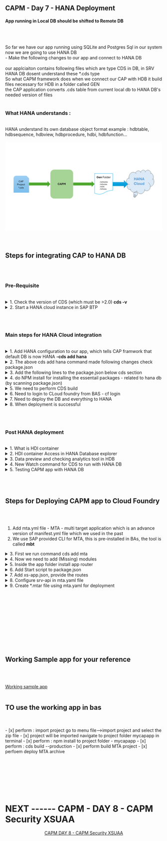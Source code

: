 ## CAPM - Day 7 - HANA Deployment

#### App running in Local DB should be shifted to Remote DB

</br>
</br>

So far we have our app running using SQLite and Postgres Sql in our system now we are going to use HANA DB 
</br> - Make the following changes to our app and connect to HANA DB 
</br>
</br>
our applciaiton contains following files which are type CDS in DB, in SRV HANA DB dosent understand these *.cds type 
</br>
So what CAPM framework does when we connect our CAP with HDB it build files necessary for HDB in a folder called GEN
</br> the CAP application converts .cds table from current local db to HANA DB's needed version of files
</br>
</br>

### What HANA understands :
</br>
HANA understand its own database object format example : hdbtable, hdbsequence, hdbview, hdbprocedure, hdbi, hdbfunction...
</br>
</br>
<img src="./files/design-hana.png" > 
</br>
</br>
</br>

## Steps for integrating CAP to HANA DB
</br>
</br>

### Pre-Requisite 
</br>

<details>
<summary> 1. Check the version of CDS (which must be >2.0) <b> cds -v </b> </summary>
</br>
</br>
<img src="./files/capmd7-0.png" > 
</br>
</br>
</details>

<details>
<summary> 2. Start a HANA cloud instance in SAP BTP </summary>
</br>
<img src="./files/capmd7-1.png" > 
</br>
<img src="./files/capmd7-2.png" >
</br>
</br>
</details>

</br></br>

### Main steps for HANA Cloud integration
</br>

<details>
<summary> 1. Add HANA configuration to our app, which tells CAP framwork that default DB is now HANA <b> -cds add hana </b> </summary>

</br>
</br>

```bat
-cds add hana 
```

</br>
</br>
<img src="./files/capmd7-3.png" >
</br>
</details>

<details>
<summary> 2. The above cds add hana command made following changes check package.json  </summary>
</br>
</br>
<img src="./files/capmd7-4.png" >
</br>
<img src="./files/capmd7-5.png" >
</br>
</br>
</details>

<details>
<summary> 3. Add the following lines to the package.json below cds section  </summary>
</br>
</br>
<img src="./files/capmd7-6.png" >
</br>

```json
  "hana":{
    "deploy-format":"hdbtable"
  }
```
</br>
</br>
</details>

<details>
<summary> 4. do NPM install for installing the essentail packages - related to hana db (by scanning package.json) </summary>
</br>
</br>
<img src="./files/capmd7-7.png" >
</br>
</br>
</details>

<details>
<summary> 5. We need to perform CDS build </summary>
</br>

This build creation will create GEN folder in our app directory for integrating to HANA DB 
</br> and create all the hana specific files which will be deployed to HANA cloud
</br>
</br>

```bat
cds build --production
```

</br>
</br>

Cds build command execution 
</br>
</br>
<img src="./files/capmd7-8a.png" >
</br>
<img src="./files/capmd7-8b.png" >
</br>
</br>

After creating build - Gen folder in APP directory (GEN - Generated) 
</br>
</br>
<img src="./files/capmd7-9.png" >
</br>
</br>
</details>

<details>
<summary> 6. Need to login to CLoud foundry from BAS - cf login </summary>
</br>
</br>
<img src="./files/capmd7-10a.png" >
</br>
<img src="./files/capmd7-10b.png" >
</br>
<img src="./files/capmd7-10cd.png" >
</br>
</br>
</details>

<details>
<summary> 7. Need to deploy the DB and everything to HANA </summary>
</br>
</br>
all generated files will be deployed to HANA using the command  <b>  cds deploy --to hana:dante </b>
</br>
</br>

There are 2 version for deploying to DB 
- one with package.json file with credential changes 
- Two with no changes to package.json file but have to deploy it with profile command 

</br>
</br>

## pacakge.json (with changes)
</br>
</br>

```json

{
  "name": "dante_cap_2",
  "version": "1.0.0",
  "description": "A simple CAP project.",
  "repository": "<Add your repository here>",
  "license": "UNLICENSED",
  "private": true,
  "dependencies": {
    "@sap/cds": "^7",
    "@sap/cds-odata-v2-adapter-proxy": "^1.9.21",
    "express": "^4",
    "@sap/cds-hana": "^2"
  },
  "devDependencies": {
    "@cap-js/sqlite": "^1",
    "cds-plugin-ui5": "^0.6.13"
  },
  "scripts": {
    "start": "cds-serve",
    "watch-purchaseorderapp": "cds watch --open com.dante.purchaseorderapp/index.html?sap-ui-xx-viewCache=false --livereload false"
  },
  "workspaces": [
    "app/*"
  ],
  "sapux": [
    "app/purchaseorderapp"
  ],
  "cds": {
    "requires": {
.      "db": {
.        "kind": "hana-Cloud",
.        "credentials": {
.          "database": "dan-key"
        }
      }
    }
  },
  "hana": {
    "deploy-format": "hdbtable"
  }
}


```

</br>
</br>

### "dan-key" is the key file which is going to get created for db in BTP instance  
</br> and get accessed when CAPM app is executed it connects with credentials to access HDB
</br> the name should be as same as database name which you are going to give in command
</br> (example if DB name is "dante" - this should be "dante-key")

</br>
</br>

## TO deploy DB to HANA (package.json file changes required)
</br>
</br>

```bat
cds deploy --to hana:<DB name>
```

</br>
</br>

## Alternative command to perfrom both - build and deploy (package.json file changes required)
</br>
</br>

```bat
cds build --production && cds deploy --to hana:<DB name>
```

</br>
</br>

## This command also works (package.json file changes NOT-required) 
</br>
</br>

```bat
cds build --production && cds deploy --to hana:<DB name> --profile hybrid
```

</br>
</br>

sample how my code looked like 
</br>
</br>

```bat
cds build --production && cds deploy --to hana:dante --profile hybrid
```
</br>
</br>

> This command execution will take some time to complete


</br>
</br>
Why to use profile Hybrid ? 
</br>
</br>
Because it is what expected from SAP BTP cloud end this configuration is expected during our build process
</br> this can be found after deploying in <b>.cdsrc-private.json</b>
</br>
</br>
</br>
<a href="https://github.com/Octavius-Dante/Tetra_Proxima/blob/main/CAPM-DAY-7/error-log-HDB.txt"> CDS Deploy - Error Log Sample </a>
</br>
</br>
<a href="https://github.com/Octavius-Dante/Tetra_Proxima/blob/main/CAPM-DAY-7/success-log-HDB.txt"> CDS Deploy - Success Log Sample </a>
</br>
</br>

Error log and success log are shared for your reference in case of any error - there will be manys errors listed 
</br> - you can check the file and search for error and understand why error occured - mostly errros will be descriptive and understandable 

</br>
</br>

## delete all csv files in the project and add the files shared here and deploy 
## these are HANA specifc files which will work properly when deploying  

</br>
</br>
<a href="https://github.com/Octavius-Dante/Tetra_Proxima/tree/main/CAPM-DAY-7/hanacsv"> HANA CSV Folder </a>
</br>
</br>
<a href="https://github.com/Octavius-Dante/Tetra_Proxima/tree/main/CAPM-DAY-7/hanacsv.zip"> HANA CSV.zip file  </a>
</br>
</br>

</br>
</br>
<img src="./files/capmd7-11a.png" >

</br>
</br>
</details>


<details>
<summary> 8. When deployment is successful </summary>
</br>

IF deployment worked well a new file calle <b>cdsrc-private.json</b> gets created automatically.
</br> this file contain the information about which container in SAP BTP HANA Cloud to connect to.
</br> and private key is stored in this file.

</br>
</br>
<img src="./files/capmd7-11a2.png" >
</br>
</br>
<img src="./files/capmd7-11b.png" >
</br>
<img src="./files/capmd7-11c.png" >
</br>
<img src="./files/capmd7-11d.png" >
</br>
<img src="./files/capmd7-11e.png" >
</br>
</details>


</br></br>

### Post HANA deployment
</br>


 
<details>
<summary> 1. What is HDI container </summary>
</br>
</br>

HDI container is a databsae inside a database (HDB), 
</br> this is designed to avoid problems and conflict between data operations in database objects 
</br> when multiple developers are working with same object. 

</br>
</br>

HDI container is application managed, Schema is user managed. 
</br> There can be only one schema for one hdi container ( one Schema = one HDI container )
</br>
</br>
</details>

<details>
<summary> 2. HDI container Access in HANA Database explorer </summary>
</br>
</br>
<img src="./files/capmd7-12a.png" >
</br>
<img src="./files/capmd7-12b.png" >
</br>
<img src="./files/capmd7-12c.png" >
</br>
<img src="./files/capmd7-12d.png" >	
</br>
<img src="./files/capmd7-12e.png" >	
</br>	
</details>



<details>
<summary> 3. Data preview and checking analytics tool in HDB </summary>
</br>
</br>
Accessing hana db table and checking the analytics tool available in the system with variety of options for the table data.
</br>
</br>	
<img src="./files/capmd7-13-1.png" >
</br>
<img src="./files/capmd7-13-2.png" >
</br>
<img src="./files/capmd7-13-3.png" >
</br>
<img src="./files/capmd7-13-4.png" >	
</br>	
<img src="./files/capmd7-13a.png" >
</br>
<img src="./files/capmd7-13b.png" >
</br>
<img src="./files/capmd7-13c.png" >
</br>
<img src="./files/capmd7-13d.png" >	
</br>
<img src="./files/capmd7-13e.png" >	
</br>	
</details>


<details>
<summary> 4. New Watch command for CDS to run with HANA DB </summary>
</br>
</br>
Use this new CDS watch command tp run the application with HANA DB support it is suggested in hana deployment log post successful deployment
</br> our hana DB is deployed with profile hybrid command so it is needed to run the watch fucntion using that profile. 
</br>
</br>
## Hybrid profile is the only profile which has CAP and DB connection communciating properly.
</br>
</br>

```bat
cds watch --profile hybrid
```
 
</br>
</br>
<img src="./files/capmd7-14.png" >
</br>
</br>	
</details>


<details>
<summary> 5. Testing CAPM app with HANA DB </summary>
</br>	
</br>
<img src="./files/capmd7-15a.png" >
</br>
<img src="./files/capmd7-15b.png" >
</br>
<img src="./files/capmd7-15b2.png" >
</br>
<img src="./files/capmd7-15c.png" >
</br>
<img src="./files/capmd7-15d.png" >
</br>
</br>
</br>	
</details>



</br>
</br>
</br>

## Steps for Deploying CAPM app to Cloud Foundry
</br>
</br>

1. Add mta.yml file - MTA - multi target application which is an advance version of manifest.yml file which we used in the past
2. We use SAP provided CLI for MTA, this is pre-installed in BAs, the tool is called <b>mbt</b>


<details>
<summary> 3. First we run command cds add mta  </summary>
</br>
</br>

```bat
cds add mta	
```
</br>
</br>
<img src="./files/capmd7-16a.png" >
</br>
</br>
</details>


<details>
<summary> 4. Now we need to add (Missing) modules </summary>
</br>
</br>
  

## Default mta.yaml (which gets created) sample
</br>
</br>

```yml
_schema-version: '3.1'
ID: dante_cap
version: 1.0.0
description: "A simple CAP project."
parameters:
  enable-parallel-deployments: true
build-parameters:
  before-all:
    - builder: custom
      commands:
        - npm ci
        - npx cds build --production
modules:
  - name: dante_cap-srv
    type: nodejs
    path: gen/srv
    parameters:
      buildpack: nodejs_buildpack
    build-parameters:
      builder: npm
    provides:
      - name: srv-api # required by consumers of CAP services (e.g. approuter)
        properties:
          srv-url: ${default-url}
    requires:
      - name: dante_cap-auth
      - name: dante_cap-db

  - name: dante_cap
    type: approuter.nodejs
    path: app/router
    parameters:
      keep-existing-routes: true
      disk-quota: 256M
      memory: 256M
    requires:
      - name: srv-api
        group: destinations
        properties:
          name: srv-api # must be used in xs-app.json as well
          url: ~{srv-url}
          forwardAuthToken: true
      - name: dante_cap-auth

  - name: dante_cap-db-deployer
    type: hdb
    path: gen/db
    parameters:
      buildpack: nodejs_buildpack
    requires:
      - name: dante_cap-db

resources:
  - name: dante_cap-auth
    type: org.cloudfoundry.managed-service
    parameters:
      service: xsuaa
      service-plan: application
      path: ./xs-security.json
      config:
        xsappname: dante_cap-${org}-${space}
        tenant-mode: dedicated
  - name: dante_cap-db
    type: com.sap.xs.hdi-container
    parameters:
      service: hana
      service-plan: hdi-shared


```

</br>
</br>

## Default yaml has only SRV-module (Ui-module, DB-module, DB-deployer - #missing)
</br>
</br>

We need to add 3 modules to the mta.yaml file manually - when its get created these 3 needed modules are missing as on (2024-April-07)
- Ui-module
- Db-module
- Db-deployer

</br> please compare default and other mta.yaml file sample which has all the needed modules for reference for understanding
</br>
</br>
please change the app name and db name accordingly for your need
</br>
</br>

## mta.yaml (needed for our app with all services added)
</br>
</br>

app name : dante_cap_2
Db name : dan-db

</br>
</br>

```yml
_schema-version: '3.1'
ID: dante_cap
version: 1.0.0
description: "A simple CAP project."
parameters:
  enable-parallel-deployments: true
build-parameters:
  before-all:
    - builder: custom
      commands:
        - npm ci
        - npx cds build --production
modules:
  - name: dante_cap-srv
    type: nodejs
    path: gen/srv
    parameters:
      buildpack: nodejs_buildpack
    build-parameters:
      builder: npm
    provides:
      - name: srv-api # required by consumers of CAP services (e.g. approuter)
        properties:
          srv-url: ${default-url}
    requires:
      - name: dante_cap-db

  - name: dante_cap-ui
    type: nodejs
    path: app/router
    parameters:
      buildpack: nodejs_buildpack   
    build-parameters:
      builder: npm-ci
    requires:
      - name: srv-api
        group: destinations
        properties:
          name: srv-api # must be used in xs-app.json as well
          strictSSL: true
          forwardAuthToken: true
          url: ~{srv-url}

  - name: dante_cap-db-deployer
    type: hdb
    path: gen/db
    parameters:
      buildpack: nodejs_buildpack
    requires:
      - name: dante_cap-db

resources:
  - name: dante_cap-db
    type: com.sap.xs.hdi-container
    parameters:
      service: hana
      service-plan: hdi-shared

```

</br>
</br>
</br>
</details>


<details>
<summary> 5. Inside the app folder install app router </summary>
</br>
</br>
go to app directory via terminal and initiate npm init
</br>
</br>  

```bat
cd app
npm init
```

</br>
</br>  
<img src="./files/capmd7-17.png" >
</br>
</br>

Then perform npm install @sap/approuter which installs approuter specif packages to app folder 
</br>
</br>

```bat
npm install @sap/approuter
```
</br>
</br>
<img src="./files/capmd7-18.png" >
</br>
</br>
</br>
</details>


<details>
<summary> 6. Add Start script to package.json </summary>
</br>
</br>
  
after app router installation, we need to add start script to pacakge.json as shown below
</br>
</br>
the documentation for adding the script details are available in 
</br>
</br>
<img src="./files/capmd7-19.png" >
</br>
</br>
https://www.npmjs.com/package/@sap/approuter
</br>
</br>
<img src="./files/capmd7-20.png" >
</br>
</br>
the start script mentioned in the website is added to our package.json
</br>
</br>

```json
    "scripts": {
        "start": "node node_modules/@sap/approuter/approuter.js"
    }
```

</br>
</br>

## package.json (full file for reference) 
</br>
</br>

```json
{
  "name": "app",
  "version": "1.0.0",
  "description": "",
  "main": "index.js",
  "scripts": {
    "test": "echo \"Error: no test specified\" && exit 1",
.    "start": "node node_modules/@sap/approuter/approuter.js"
  },
  "author": "",
  "license": "ISC",
  "dependencies": {
    "@sap/approuter": "^16.3.0"
  }
}

```
</br>
</br>

This pacakge.json is created inside the app folder (dont mistake for the old package.json) 
</br>
</br>
<img src="./files/capmd7-21.png" >
</br>
</br>
</details>


<details>
<summary> 7. Add xs-app.json, provide the routes </summary>
</br>
</br>
in npm js link https://www.npmjs.com/package/@sap/approuter search for xs-app.json 
</br>
</br>
<img src="./files/capmd7-22.png" >
</br>
</br>
  
the exact code module will look like this 
</br>
</br>
<img src="./files/capmd7-23.png" >
</br>
</br>

## sample xs-app.json from [npmjs](https://www.npmjs.com/package/@sap/approuter) website 
</br>
</br>

```json
{
  "source": "^/get/home(.*)",
  "target": "$1",
  "localDir": "resources",
  "replace": {
    "pathSuffixes": ["index.html"],
    "vars": ["escaped_text", "NOT_ESCAPED"],
    "services": {
      "my-sapui5-service": {
        "tag": "ui5"
      }
    }
  }
}
```
</br>
</br>

you can also search in google and locate standard SAP doeumentation (recommended appraoch)

</br>
</br>
https://help.sap.com/docs/build-work-zone-standard-edition/sap-build-work-zone-standard-edition/configure-application-routing-xs-app-json
</br>
</br>
<img src="./files/capmd7-24.png" >
</br>
</br>

Create a new file xsa-app.json in app directory
</br>
</br>
<img src="./files/capmd7-25.png" >
</br>
</br>

https://help.sap.com/docs/build-work-zone-standard-edition/sap-build-work-zone-standard-edition/routing-configuration-properties-and-syntax
</br>
</br>
copy the contents from this sample code from the website and add it to our file and modify accordinly
</br>
</br>

## modified xs-app.json 
</br>
</br>

```json

{
    "welcomeFile": "purchaseorderapp/index.html",
    "authenticationMethod": "none",
    "sessionTimeout": 10,
    "pluginMetadataEndpoint": "/metadata",
    "routes": [				
      {
        "source": "^/purchaseorderapp/webapp/(.*)",
        "target": "$1",
        "localDir": "/purchaseorderapp/webapp",
        "csrfProtection": false
      },
      {
        "source": "^/(.*)$",
        "destination": "srv-api"
      }
    
    ],
    "logout": {
       "logoutEndpoint": "/my/logout",
       "logoutPage": "https://github.com/Octavius-Dante/Tetra_Proxima"
    },
    "errorPage": [
      {"status": [400,401,402], "file": "/custom-err-4xx.html"},
      {"status": 501, "file": "/custom-err-501.html"}
    ] 
  }

```
</br>
</br>

## Default Xs-app.json from sap official document [official_page](https://help.sap.com/docs/build-work-zone-standard-edition/sap-build-work-zone-standard-edition/routing-configuration-properties-and-syntax)
</br>
</br>

## Standard sample xs-app.json 
</br>
</br>

```json
{
  "welcomeFile": "index.html",
  "authenticationMethod": "route",
  "sessionTimeout": 10,
  "pluginMetadataEndpoint": "/metadata",
  "routes": [				
    {
      "source": "^/sap/ui5/1(.*)$",
      "target": "$1",
      "destination": "ui5",
      "csrfProtection": false
    },
    {
      "source": "/employeeData/(.*)",
	  "target": "/services/employeeService/$1",
	  "destination": "employeeServices",
	  "authenticationType": "xsuaa",
	  "scope": ["$XSAPPNAME.viewer", "$XSAPPNAME.writer"],
	  "csrfProtection": true
    },
    {
      "source": "^/(.*)$",
      "target": "/web/$1",
      "localDir": "static-content",
	  "replace": {
        "pathSuffixes": ["/abc/index.html"],
        "vars": ["NAME"]
     },
     {
       "source": "^/user-api/currentUser$",
       "target": "/currentUser",
       "service": "sap-approuter-userapi"
     }
  ],
  "login": {
     "callbackEndpoint": "/custom/login/callback"
  },
  "logout": {
     "logoutEndpoint": "/my/logout",
     "logoutPage": "/logout-page.html"
  },
  "destinations": {
     "employeeServices": {
       "logoutPath": "/services/employeeService/logout",
       "logoutMethod": "GET"
     }
  }, 
  "responseHeaders" : [
    {"name": "Content-Security-Policy", "value": "default-src 'self'"}
  ],
  "compression": { 
     "minSize": 2048
  },
  "whitelistService": {
     "endpoint": "/whitelist/service"
  },
  "websockets": {
    "enabled": true
  },
  "errorPage": [
    {"status": [400,401,402], "file": "/custom-err-4xx.html"},
    {"status": 501, "file": "/custom-err-501.html"}
  ] 
}
```

</br>
</br>
</br>
</details>

<details>
<summary> 8. Configure srv-api in mta.yaml file </summary>
</br>
</br>

open the mta.yaml file using MTA editor as swhow below 
</br>
</br>
<img src="./files/capmd7-26a.png" >
</br>
</br>
<img src="./files/capmd7-26b.png" >
</br>
</br>

select the section app-ui
</br>
</br>
<img src="./files/capmd7-26c.png" >
</br>
</br>
Scroll down and enter the destination in GROUP section 
</br>
</br>
<img src="./files/capmd7-26d.png" >
</br>
</br>
Now we need to provide destiantion proeprty 
</br>


### 4 values need to be added 
</br>
</br> name : srv-api
</br> strict : true
</br> forwardAuthToken : true
</br> url : ~{srv-url}
</br>
</br>
<img src="./files/capmd7-26e.png" >
</br>
</br>

now open the mta.yaml in text editor and see the changes as shown below
</br>
</br>
<img src="./files/capmd7-26f.png" >
</br>
</br>

## Final mta.yaml file after changes
</br>
</br>

```yml
_schema-version: '3.1'
ID: dante_cap_2
version: 1.0.0
description: A simple CAP project.
parameters:
  enable-parallel-deployments: true
build-parameters:
  before-all:
    - builder: custom
      commands:
        - npm ci
        - npx cds build --production
modules:
  - name: dante_cap_2-srv
    type: nodejs
    path: gen/srv
    parameters:
      buildpack: nodejs_buildpack
    build-parameters:
      builder: npm ci
    provides:
      - name: srv-api
        properties:
          srv-url: '${default-url}'
    requires:
      - name: dan-db
  - name: dante_cap_2-ui
    type: nodejs
    path: app
    parameters:
      buildpack: nodejs_buildpack
    build-parameters:
      builder: npm ci
    requires:
      - name: srv-api
        group: destination
        properties:
          name: srv-api
          strict: true
          forwardAuthToken: true
          url: '~{srv-url}'
  - name: dan-db-deployer
    type: hdb
    path: gen/db
    parameters:
      buildpack: nodejs_buildpack
    requires:
      - name: dan-db
resources:
  - name: dan-db
    type: com.sap.xs.hdi-container
    parameters:
      service: hana
      service-plan: hdi-shared

```
</br>
</br>
</br>
</details>


<details>
<summary> 9. Create *.mtar file using mta.yaml for deployment </b> </summary>
</br>
</br>
Right click MTA.yamal file and choose (build mta project) this will create mtar file 
</br>
</br>
<img src="./files/capmd7-27.png" >
</br>
</br>

if there is any error encountered in the *mtar file building process then mta.yaml file needs to be fixed with appropriate changes
</br>
</br>
MTA build success will look like below 
</br>
<img src="./files/mta_success.png" > 
</br>
</br>
After building *.mtar file in the directory (right click and deploy)
</br>
</br>
<img src="./files/capmd7-28.png" >
</br>
</br>
<img src="./files/mta_deploy_success.png" > 
</br>
</br>
</details>

</br>
</br>
</br>
</br>
</br>
</br>
</br>
</br>
</br>
</br>
</br>

## Working Sample app for your reference 
</br>
</br>
 
[Working sample app](https://github.com/Octavius-Dante/Tetra_Proxima/blob/main/CAPM-DAY-7/mycapapp.zip)
</br>
</br>
## TO use the working app in bas
</br>
</br>
- [x] perform : import project go to menu file-->import project and select the zip file 
- [x] project will be imported navigate to project folder mycapapp in terminal
- [x] perform : npm install to project folder - mycapapp 
- [x] perform : cds build --production
- [x] perform build MTA project 
- [x] perfoem deploy MTA archive 

<!--


<details>
<summary> <b> ALL CODE CHANGES - TODAY SESSION </b> </summary>
</br>
</br>
<img src="./files/capmd7-2.png" >
</br>
</br>

```js

```

</br>
</br>
</br>
</br>
</br>
</br>

</details>



-->

</br>
</br>
</br>
</br>
</br>
</br>
</br>
</br>

# NEXT ------ CAPM - DAY 8 - CAPM Security XSUAA

<p align="center"> 
<a href="https://github.com/Octavius-Dante/Tetra_Proxima/tree/main/CAPM-DAY-8"> CAPM DAY 8 - CAPM Security XSUAA</a> 
</p>
